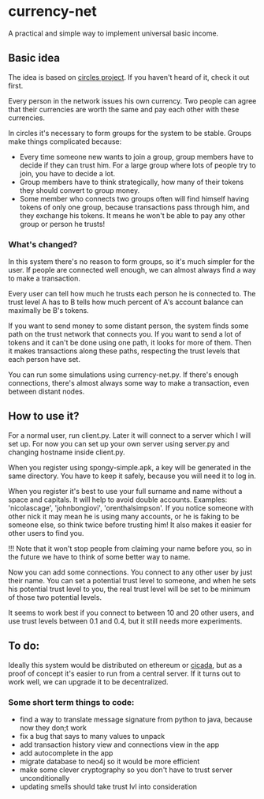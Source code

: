 # currency-net

A practical and simple way to implement universal basic income.

## Basic idea

The idea is based on [circles project](https://ourbasicincome.wordpress.com/).
If you haven't heard of it, check it out first.

Every person in the network issues his own currency. Two people can agree that their currencies are worth the same and pay each other with these currencies.

In circles it's necessary to form groups for the system to be stable.
Groups make things complicated because:
* Every time someone new wants to join a group, group members have to decide if they can trust him. For a large group where lots of people try to join, you have to decide a lot.
* Group members have to think strategically, how many of their tokens they should convert to group money.
* Some member who connects two groups often will find himself having tokens of only one group, because transactions pass through him, and they exchange his tokens. It means he won't be able to pay any other group or person he trusts!

### What's changed?

In this system there's no reason to form groups, so it's much simpler for the user. If people are connected well enough, we can almost always find a way to make a transaction.

Every user can tell how much he trusts each person he is connected to. The trust level A has to B tells how much percent of A's account balance can maximally be B's tokens.

If you want to send money to some distant person, the system finds some path on the trust network that connects you. If you want to send a lot of tokens and it can't be done using one path, it looks for more of them. Then it makes transactions along these paths, respecting the trust levels that each person have set.

You can run some simulations using currency-net.py. If there's enough connections, there's almost always some way to make a transaction, even between distant nodes.

## How to use it?

For a normal user, run client.py. Later it will connect to a server which I will set up. For now you can set up your own server using server.py and changing hostname inside client.py.

When you register using spongy-simple.apk, a key will be generated in the same directory. You have to keep it safely, because you will need it to log in.

When you register it's best to use your full surname and name without a space and capitals. It will help to avoid double accounts. Examples: 'nicolascage', 'johnbongiovi', 'orenthalsimpson'. If you notice someone with other nick it may mean he is using many accounts, or he is faking to be someone else, so think twice before trusting him! It also makes it easier for other users to find you.

!!! Note that it won't stop people from claiming your name before you, so in the future we have to think of some better way to name.

Now you can add some connections. You connect to any other user by just their name. You can set a potential trust level to someone, and when he sets his potential trust level to you, the real trust level will be set to be minimum of those two potential levels.

It seems to work best if you connect to between 10 and 20 other users, and use trust levels between 0.1 and 0.4, but it still needs more experiments.

## To do:

Ideally this system would be distributed on ethereum or [cicada](http://iamcicada.com/), but as a proof of concept it's easier to run from a central server. If it turns out to work well, we can upgrade it to be decentralized.

### Some short term things to code:

* find a way to translate message signature from python to java, because now they don;t work
* fix a bug that says to many values to unpack
* add transaction history view and connections view in the app
* add autocomplete in the app
* migrate database to neo4j so it would be more efficient
* make some clever cryptography so you don't have to trust server unconditionally
* updating smells should take trust lvl into consideration
